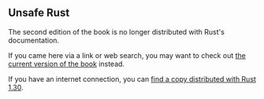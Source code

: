 ## Unsafe Rust

The second edition of the book is no longer distributed with Rust's documentation.

If you came here via a link or web search, you may want to check out [the current
version of the book](/src/ch20-01-unsafe-rust.md) instead.

If you have an internet connection, you can [find a copy distributed with
Rust
1.30](https://doc.rust-lang.org/1.30.0/book/second-edition/ch19-01-unsafe-rust.html).

